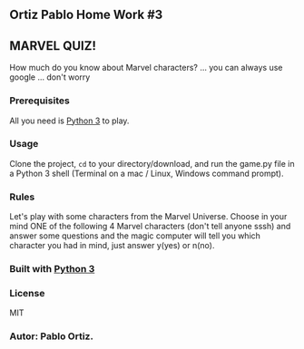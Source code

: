 ## Ortiz Pablo Home Work #3
## MARVEL QUIZ!

How much do you know about Marvel characters? ... you can always use google ... don't worry

### Prerequisites
All you need is [Python 3](https://www.python.org/ "Python 3") to play.

### Usage
Clone the project, <code>cd</code> to your directory/download, and run the game.py file in a Python 3 shell (Terminal on a mac / Linux, Windows command prompt).

### Rules
Let's play with some characters from the Marvel Universe.
Choose in your mind ONE of the following 4 Marvel characters (don't tell anyone sssh) and answer some questions and the magic computer will tell you which character you had in mind, just answer y(yes) or n(no).


### Built with [Python 3](https://www.python.org/doc/ "Python 3")

### License 
MIT

### Autor: Pablo Ortiz.